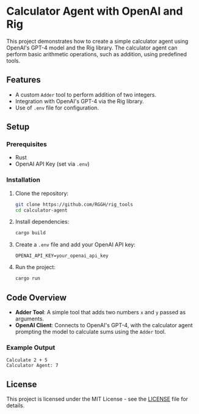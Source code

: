 # Calculator Agent with OpenAI and Rig

This project demonstrates how to create a simple calculator agent using OpenAI's GPT-4 model and the Rig library. The calculator agent can perform basic arithmetic operations, such as addition, using predefined tools.

## Features
- A custom `Adder` tool to perform addition of two integers.
- Integration with OpenAI's GPT-4 via the Rig library.
- Use of `.env` file for configuration.

## Setup

### Prerequisites
- Rust
- OpenAI API Key (set via `.env`)

### Installation
1. Clone the repository:
   ```bash
   git clone https://github.com/RGGH/rig_tools
   cd calculator-agent
   ```

2. Install dependencies:
   ```bash
   cargo build
   ```

3. Create a `.env` file and add your OpenAI API key:
   ```env
   OPENAI_API_KEY=your_openai_api_key
   ```

4. Run the project:
   ```bash
   cargo run
   ```

## Code Overview

- **Adder Tool**: A simple tool that adds two numbers `x` and `y` passed as arguments.
- **OpenAI Client**: Connects to OpenAI's GPT-4, with the calculator agent prompting the model to calculate sums using the `Adder` tool.

### Example Output
```text
Calculate 2 + 5
Calculator Agent: 7
```

## License
This project is licensed under the MIT License - see the [LICENSE](LICENSE) file for details.
